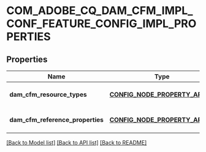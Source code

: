 # COM_ADOBE_CQ_DAM_CFM_IMPL_CONF_FEATURE_CONFIG_IMPL_PROPERTIES

## Properties
Name | Type | Description | Notes
------------ | ------------- | ------------- | -------------
**dam_cfm_resource_types** | [**CONFIG_NODE_PROPERTY_ARRAY**](configNodePropertyArray.md) |  | [optional] [default to null]
**dam_cfm_reference_properties** | [**CONFIG_NODE_PROPERTY_ARRAY**](configNodePropertyArray.md) |  | [optional] [default to null]

[[Back to Model list]](../README.md#documentation-for-models) [[Back to API list]](../README.md#documentation-for-api-endpoints) [[Back to README]](../README.md)


